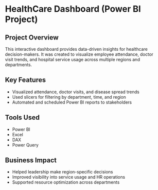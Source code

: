 # HealthCare Dashboard (Power BI Project)

## Project Overview
This interactive dashboard provides data-driven insights for healthcare decision-makers. It was created to visualize employee attendance, doctor visit trends, and hospital service usage across multiple regions and departments.

## Key Features
- Visualized attendance, doctor visits, and disease spread trends
- Used slicers for filtering by department, time, and region
- Automated and scheduled Power BI reports to stakeholders

## Tools Used
- Power BI
- Excel
- DAX
- Power Query

## Business Impact
- Helped leadership make region-specific decisions
- Improved visibility into service usage and HR operations
- Supported resource optimization across departments
